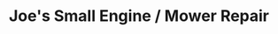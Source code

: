 ---
title: "Joe's Small Engine / Mower Repair"
url: /lake-ridge/joes-small-engine-mower-repair/
shop: shop
---